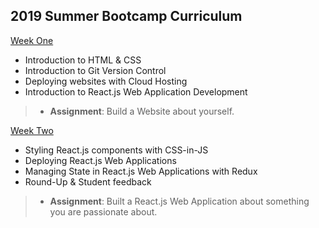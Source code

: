 ## 2019 Summer Bootcamp Curriculum

[Week One](#)  

* Introduction to HTML & CSS  
* Introduction to Git Version Control  
* Deploying websites with Cloud Hosting  
* Introduction to React.js Web Application Development  
> * __Assignment__: Build a Website about yourself.  

[Week Two](#)  

* Styling React.js components with CSS-in-JS  
* Deploying React.js Web Applications  
* Managing State in React.js Web Applications with Redux  
* Round-Up & Student feedback  
> * __Assignment__: Built a React.js Web Application about something you are passionate about.  
